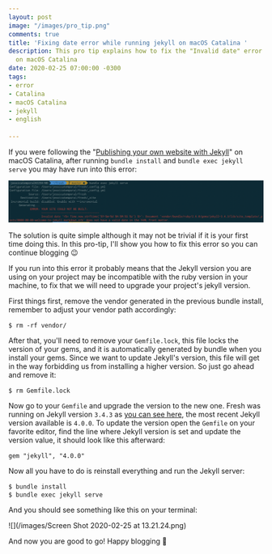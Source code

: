 ```yaml
---
layout: post
image: "/images/pro_tip.png"
comments: true
title: 'Fixing date error while running jekyll on macOS Catalina '
description: This pro tip explains how to fix the "Invalid date" error you may see
  on macOS Catalina
date: 2020-02-25 07:00:00 -0300
tags:
- error
- Catalina
- macOS Catalina
- jekyll
- english

---
```

If you were following the "[Publishing your own website with Jekyll](https://jtemporal.com/publishing-a-website-with-jekyll/)" on macOS Catalina, after running `bundle install` and `bundle exec jekyll serve` you may have run into this error:

![](/images/invalid_date_macos_catalina.png)

The solution is quite simple although it may not be trivial if it is your first time doing this. In this pro-tip, I'll show you how to fix this error so you can continue blogging 😉

If you run into this error it probably means that the Jekyll version you are using on your project may be incompatible with the ruby version in your machine, to fix that we will need to upgrade your project's jekyll version.

First things first, remove the vendor generated in the previous bundle install, remember to adjust your vendor path accordingly:

    $ rm -rf vendor/

After that, you'll need to remove your `Gemfile.lock`, this file locks the version of your gems, and it is automatically generated by bundle when you install your gems. Since we want to update Jekyll's version, this file will get in the way forbidding us from installing a higher version. So just go ahead and remove it:

    $ rm Gemfile.lock

Now go to your `Gemfile` and upgrade the version to the new one. Fresh was running on Jekyll version `3.4.3` as [you can see here](https://github.com/artemsheludko/fresh/blob/3395a9f3c5988d43fe4143510ec49d405a8d0928/Gemfile#L4), the most recent Jekyll version available is `4.0.0`. To update the version open the `Gemfile` on your favorite editor, find the line where Jekyll version is set and update the version value, it should look like this afterward:

    gem "jekyll", "4.0.0"

Now all you have to do is reinstall everything and run the Jekyll server:

    $ bundle install
    $ bundle exec jekyll serve

And you should see something like this on your terminal:

![](/images/Screen Shot 2020-02-25 at 13.21.24.png)

And now you are good to go! Happy blogging 🎉